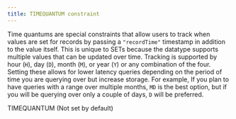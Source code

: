 ```yaml
---
title: TIMEQUANTUM constraint
---
```


Time quantums are special constraints that allow users to track when values are set for records by passing a `"recordTime"` timestamp in addition to the value itself. This is unique to SETs because the datatype supports multiple values that can be updated over time.  Tracking is supported by hour (`H`), day (`D`), month (`M`), or year (`Y`) or any combination of the four. Setting these allows for lower latency queries depending on the period of time you are querying over but increase storage. For example, If you plan to have queries with a range over multiple months, `MD` is the best option, but if you will be querying over only a couple of days, `D` will be preferred.

TIMEQUANTUM (Not set by default)

